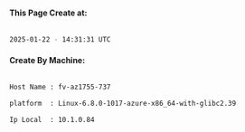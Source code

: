 
   
#### This Page Create at:

```bash

2025-01-22 - 14:31:31 UTC

```

#### Create By Machine:

```bash

Host Name : fv-az1755-737

platform  : Linux-6.8.0-1017-azure-x86_64-with-glibc2.39

Ip Local  : 10.1.0.84

```

